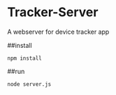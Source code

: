 # Tracker-Server
A webserver for device tracker app

##install
```
npm install
```

##run
```
node server.js
```
